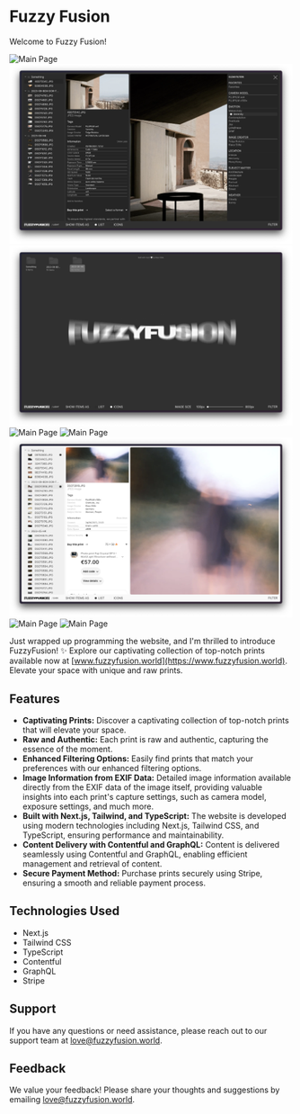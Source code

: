 # Fuzzy Fusion

Welcome to Fuzzy Fusion!

![Main Page](public/page-1.png)
![Main Page](public/page-2.png)
![Main Page](public/page-3.png)
![Main Page](public/page-4.png)
![Main Page](public/page-5.png)
![Main Page](public/page-6.png)
![Main Page](public/page-7.png)
![Main Page](public/page-8.png)

Just wrapped up programming the website, and I'm thrilled to introduce FuzzyFusion! ✨ Explore our captivating collection of top-notch prints available now at [www.fuzzyfusion.world](https://www.fuzzyfusion.world). Elevate your space with unique and raw prints.

## Features

-   **Captivating Prints:** Discover a captivating collection of top-notch prints that will elevate your space.
-   **Raw and Authentic:** Each print is raw and authentic, capturing the essence of the moment.
-   **Enhanced Filtering Options:** Easily find prints that match your preferences with our enhanced filtering options.
-   **Image Information from EXIF Data:** Detailed image information available directly from the EXIF data of the image itself, providing valuable insights into each print's capture settings, such as camera model, exposure settings, and much more.
-   **Built with Next.js, Tailwind, and TypeScript:** The website is developed using modern technologies including Next.js, Tailwind CSS, and TypeScript, ensuring performance and maintainability.
-   **Content Delivery with Contentful and GraphQL:** Content is delivered seamlessly using Contentful and GraphQL, enabling efficient management and retrieval of content.
-   **Secure Payment Method:** Purchase prints securely using Stripe, ensuring a smooth and reliable payment process.

## Technologies Used

-   Next.js
-   Tailwind CSS
-   TypeScript
-   Contentful
-   GraphQL
-   Stripe

## Support

If you have any questions or need assistance, please reach out to our support team at [love@fuzzyfusion.world](mailto:love@fuzzyfusion.world).

## Feedback

We value your feedback! Please share your thoughts and suggestions by emailing [love@fuzzyfusion.world](mailto:love@fuzzyfusion.world).
